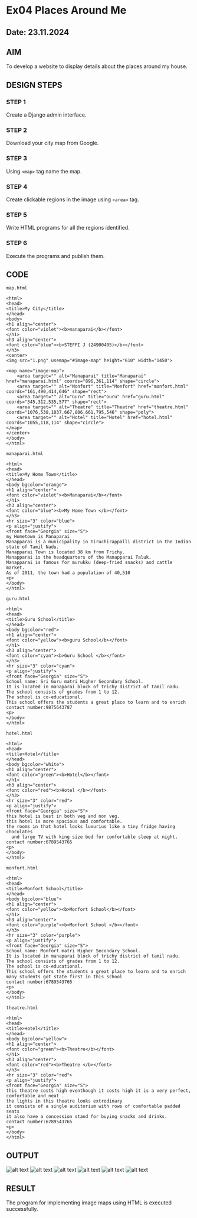 # Ex04 Places Around Me
## Date: 23.11.2024

## AIM
To develop a website to display details about the places around my house.

## DESIGN STEPS

### STEP 1
Create a Django admin interface.

### STEP 2
Download your city map from Google.

### STEP 3
Using ```<map>``` tag name the map.

### STEP 4
Create clickable regions in the image using ```<area>``` tag.

### STEP 5
Write HTML programs for all the regions identified.

### STEP 6
Execute the programs and publish them.

## CODE
```
map.html

<html>
<head>
<title>My City</title>
</head>
<body>
<h1 align="center">
<font color="violet"><b>manaparai</b></font>    
</h1>
<h3 align="center">
<font color="blue"><b>STEFFI J (24900405)</b></font>    
</h3>
<center>
<img src="1.png" usemap="#image-map" height="610" width="1450">

<map name="image-map">
    <area target="" alt="Manaparai" title="Manaparai" href="manaparai.html" coords="896,361,114" shape="circle">
    <area target="" alt="Monfort" title="Monfort" href="monfort.html" coords="161,490,414,646" shape="rect">
    <area target="" alt="Guru" title="Guru" href="guru.html" coords="345,312,535,577" shape="rect">
    <area target="" alt="Theatre" title="Theatre" href="theatre.html" coords="1076,538,1037,667,806,661,795,546" shape="poly">
    <area target="" alt="Hotel" title="Hotel" href="hotel.html" coords="1055,118,114" shape="circle">
</map>    
</center>
</body>
</html>

manaparai.html

<html>
<head>
<title>My Home Town</title>
</head>
<body bgcolor="orange">
<h1 align="center">
<font color="violet"><b>Manaparai</b></font>    
</h1>
<h3 align="center">
<font color="blue"><b>My Home Town </b></font>    
</h3>
<hr size="3" color="blue">
<p align="justify">
<front face="Georgia" size="S">
my Hometown is Manaparai 
Manapparai is a municipality in Tiruchirappalli district in the Indian state of Tamil Nadu.
Manapparai Town is located 38 km from Trichy.
Manapparai is the headquarters of the Manapparai Taluk.
Manapparai is famous for murukku (deep-fried snacks) and cattle market.
As of 2011, the town had a population of 40,510
<p>
</body>
</html>

guru.html

<html>
<head>
<title>Guru School</title>
</head>
<body bgcolor="red">
<h1 align="center">
<font color="yellow"><b>guru School</b></font>    
</h1>
<h3 align="center">
<font color="cyan"><b>Guru School </b></font>    
</h3>
<hr size="3" color="cyan">
<p align="justify">
<front face="Georgia" size="S">
School name: Sri Guru matri Higher Secondary School.
It is located in manaparai block of trichy district of tamil nadu.
The school consists of grades from 1 to 12.
The school is co-educational.
This school offers the students a great place to learn and to enrich
contact number:9875643787 
<p>
</body>
</html>

hotel.html

<html>
<head>
<title>Hotel</title>
</head>
<body bgcolor="white">
<h1 align="center">
<font color="green"><b>Hotel</b></font>    
</h1>
<h3 align="center">
<font color="red"><b>Hotel </b></font>    
</h3>
<hr size="3" color="red">
<p align="justify">
<front face="Georgia" size="S">
this hotel is best in both veg and non veg.
this hotel is more spacious and comfortable.
the rooms in that hotel looks luxurius like a tiny fridge having chocolates
  and large TV with king size bed for comfortable sleep at night.
contact number:6789543765 
<p>
</body>
</html>

monfort.html

<html>
<head>
<title>Monfort School</title>
</head>
<body bgcolor="blue">
<h1 align="center">
<font color="yellow"><b>Monfort School</b></font>    
</h1>
<h3 align="center">
<font color="purple"><b>Monfort School </b></font>    
</h3>
<hr size="3" color="purple">
<p align="justify">
<front face="Georgia" size="S">
School name: Monfort matri Higher Secondary School.
It is located in manaparai block of trichy district of tamil nadu.
The school consists of grades from 1 to 12.
The school is co-educational.
This school offers the students a great place to learn and to enrich
many students got state first in this school
contact number:6789543765 
<p>
</body>
</html>

theatre.html

<html>
<head>
<title>Hotel</title>
</head>
<body bgcolor="yellow">
<h1 align="center">
<font color="green"><b>Theatre</b></font>    
</h1>
<h3 align="center">
<font color="red"><b>Theatre </b></font>    
</h3>
<hr size="3" color="red">
<p align="justify">
<front face="Georgia" size="S">
this theatre costs high eventhough it costs high it is a very perfect, comfortable and neat .
the lights in this theatre looks extrodinary
it consists of a single auditorium with rows of comfortable padded seats
it also have a concession stand for buying snacks and drinks. 
contact number:6789543765 
<p>
</body>
</html>
```

## OUTPUT

![alt text](steffi/mapapp/static/1.png)
![alt text](steffi/mapapp/static/2.png)
![alt text](steffi/mapapp/static/3.png)
![alt text](steffi/mapapp/static/4.png)
![alt text](steffi/mapapp/static/5.png)
![alt text](steffi/mapapp/static/6.png)


## RESULT
The program for implementing image maps using HTML is executed successfully.
